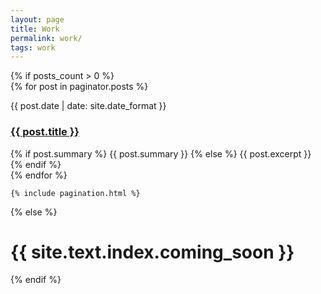 ```yaml
---
layout: page
title: Work 
permalink: work/
tags: work
---
```



<div class="home">
  {% if posts_count > 0 %}
    <div class="posts">
      {% for post in paginator.posts %}
        <div class="post py3">
          <p class="post-meta">{{ post.date | date: site.date_format }}</p>
          <a href="{{ post.url | prepend: site.baseurl }}" class="post-link"><h3 class="h1 post-title">{{ post.title }}</h3></a>
          <span class="post-summary">
            {% if post.summary %}
              {{ post.summary }}
            {% else %}
              {{ post.excerpt }}
            {% endif %}
          </span>
        </div>
      {% endfor %}
    </div>

    {% include pagination.html %}
  {% else %}
    <h1 class='center'>{{ site.text.index.coming_soon }}</h1>
  {% endif %}
</div>